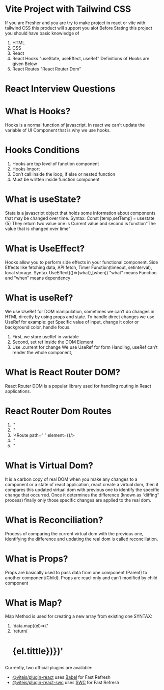 # Vite Project with Tailwind CSS

If you are Fresher and you are try to make project in react or vite with tailwind CSS this product will support you alot
Before Stating this project you should have basic knowledge of
1) HTML
2) CSS
3) React
4) React Hooks "useState, useEffect, useRef" Definitions of Hooks are given Below
5) React Routes "React Router Dom"
# React Interview Questions

# What is Hooks?
Hooks is a normal function of javascript. In react we can't update the variable of UI Component that is why we use hooks.
# Hooks Conditions
1) Hooks are top level of function component
2) Hooks Import
3) Don’t call inside the loop, if else or nested function
4) Must be written inside function component
# What is useState?
Stata is a javascript object that holds some information about components that may be changed over time.
Syntax:
Const [temp,setTemp] = usestate (5)
They return two value one is Current value and second is function"The value that is changed over time"
# What is UseEffect?
Hooks allow you to perform side effects in your functional component. Side Effects like fetching data, API fetch, Timer Function(timeout, setinterval), local storage.
Syntax
UseEffect(()=>{what},[when])
"what" means Function and "when" means dependency
# What is useRef?
We use UseRef for DOM manipulation, sometimes we can’t do changes in HTML directly by using props and state. To handle direct changes we use UseRef for example: get Specific value of input, change it color or background color, handle focus.

1) First, we store useRef in variable
2) Second, set ref inside the DOM Element
3) Use .current for change
We use UseRef for form Handling, useRef can’t render the whole component, 

# What is React Router DOM?
React Router DOM is a popular library used for handling routing in React applications.
# React Router Dom Routes
1) '<BrowserRouter>'
2) '<Routes>'
3) '<Route path=” ” element={}/>
2) '</Routes>'
1) '</BrowserRouter>'

#  What is Virtual Dom?
It is a carbon copy of real DOM when you make any changes to a component or a state of react application, react create a virtual dom, then it compares this updated virtual dom with previous one to identify the specific change that occurred. Once it determines the difference (known as “diffing” process) finally only those specific changes are applied to the real dom.
# What is Reconciliation?
Process of comparing the current virtual dom with the previous one, identifying the difference and updating the real dom is called reconciliation.
# What is Props?
Props are basically used to pass data from one component (Parent) to another component(Child).
Props are read-only and can’t modified by child component
# What is Map?
Map Method is used for creating a new array from existing one
SYNTAX:
1) 'data.map((el)=>{'
2) 'return(<h1><p>{el.tittle})})'

Currently, two official plugins are available:

- [@vitejs/plugin-react](https://github.com/vitejs/vite-plugin-react/blob/main/packages/plugin-react/README.md) uses [Babel](https://babeljs.io/) for Fast Refresh
- [@vitejs/plugin-react-swc](https://github.com/vitejs/vite-plugin-react-swc) uses [SWC](https://swc.rs/) for Fast Refresh
